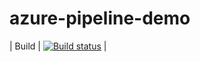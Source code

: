 # azure-pipeline-demo

| Build | [![Build status](https://dev.azure.com/pandiyancool/test/build/status/javascript/nodejs)](https://dev.azure.com/pandiyancool/test/_build/latest?definitionId=1) |
